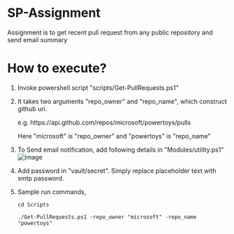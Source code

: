 # SP-Assignment
Assignment is to get recent pull request from any public repository and send email summary

# How to execute?

1. Invoke powershell script "scripts/Get-PullRequests.ps1"
2. It takes two arguments "repo_owner" and "repo_name", which construct github uri.
   <p/> e.g. https://api.github.com/repos/microsoft/powertoys/pulls
   <p/>Here "microsoft" is "repo_owner" and "powertoys" is "repo_name"
        
3. To Send email notification, add following details in "Modules/utility.ps1"
       ![image](https://user-images.githubusercontent.com/41674608/156515355-3b56b9cd-d70a-492f-8f42-315a2362bd47.png)
       
4. Add password in "vault/secret". Simply replace placeholder text with smtp password.

5. Sample run commands,
   <code>
       <p/>cd Scripts
       <p/>./Get-PullRequests.ps1 -repo_owner "microsoft" -repo_name "powertoys"
    <code/>
